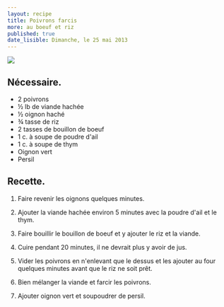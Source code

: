 ```yaml
---
layout: recipe
title: Poivrons farcis
more: au boeuf et riz
published: true
date_lisible: Dimanche, le 25 mai 2013
---
```


<img src="http://f.cl.ly/items/1b2F14432b0m3t3w2k2r/Capture%20d%E2%80%99%C3%A9cran%202013-05-25%20%C3%A0%2016.48.15.png" class="preview" />

## Nécessaire.
* 2 poivrons
* ½ lb de viande hachée
* ½ oignon haché
* ¾ tasse de riz
* 2 tasses de bouillon de boeuf
* 1 c. à soupe de poudre d'ail
* 1 c. à soupe de thym
* Oignon vert
* Persil

## Recette.

1. Faire revenir les oignons quelques minutes.

2. Ajouter la viande hachée environ 5 minutes avec la poudre d'ail et le thym.

3. Faire bouillir le bouillon de boeuf et y ajouter le riz et la viande.

4. Cuire pendant 20 minutes, il ne devrait plus y avoir de jus.

5. Vider les poivrons en n'enlevant que le dessus et les ajouter au four quelques minutes avant que le riz ne soit prêt.

6. Bien mélanger la viande et farcir les poivrons.

7. Ajouter oignon vert et soupoudrer de persil.
